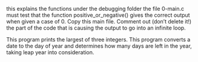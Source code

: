 this explains the functions under the debugging folder
the file 0-main.c must test that the function positive_or_negative() gives the correct output when given a case of 0.
Copy this main file. Comment out (don’t delete it!) the part of the code that is causing the output to go into an infinite loop.

This program prints the largest of three integers.
This program converts a date to the day of year and determines how many days are left in the year, taking leap year into consideration.

